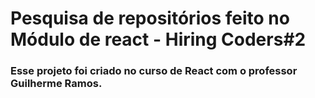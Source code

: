 # Pesquisa de repositórios feito no Módulo de react - Hiring Coders#2

### Esse projeto foi criado no curso de React com o professor Guilherme Ramos.
